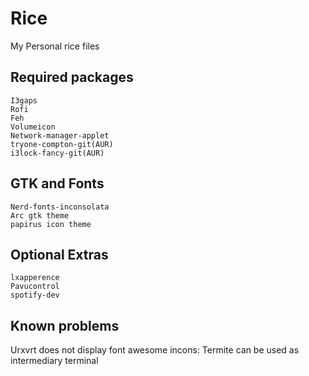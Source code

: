 # Rice 
My Personal rice files

## Required packages
    I3gaps
    Rofi 
    Feh
    Volumeicon
    Network-manager-applet
    tryone-compton-git(AUR)
    i3lock-fancy-git(AUR)
## GTK and Fonts 
    Nerd-fonts-inconsolata 
    Arc gtk theme
    papirus icon theme    
## Optional Extras
    lxapperence
    Pavucontrol 
    spotify-dev 


## Known problems 
Urxvrt does not display font awesome incons:
    Termite can be used as intermediary terminal  

